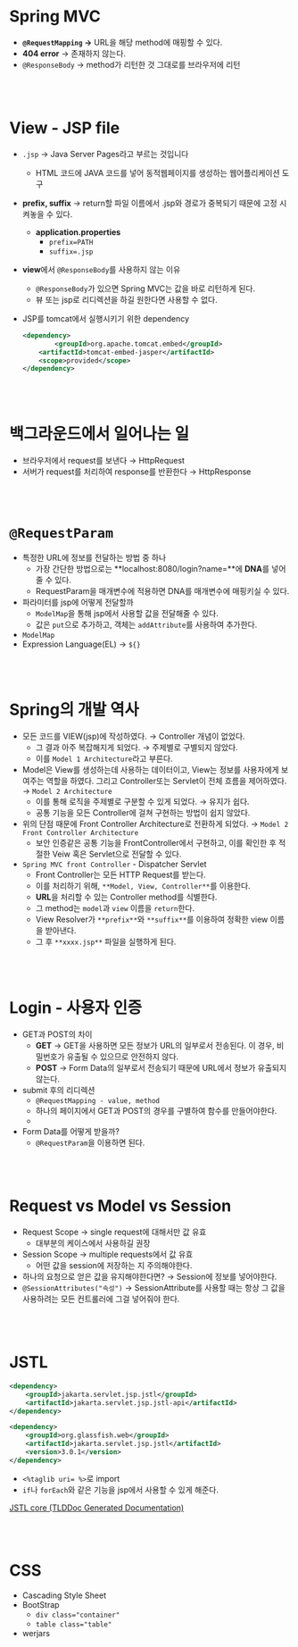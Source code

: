 # Spring MVC

- **`@RequestMapping` →** URL을 해당 method에 매핑할 수 있다.
- **404 error** → 존재하지 않는다.
- `@ResponseBody` → method가 리턴한 것 그대로를 브라우저에 리턴

<br><br>

# View - JSP file

- `.jsp` → Java Server Pages라고 부르는 것입니다
    - HTML 코드에 JAVA 코드를 넣어 동적웹페이지를 생성하는 웹어플리케이션 도구
- **prefix, suffix** → return할 파일 이름에서 .jsp와 경로가 중복되기 때문에 고정 시켜놓을 수 있다.
    - **application.properties**
        - `prefix=PATH`
        - `suffix=.jsp`
- **view**에서 `@ResponseBody`를 사용하지 않는 이유
    - `@ResponseBody`가 있으면 Spring MVC는 값을 바로 리턴하게 된다.
    - 뷰 또는 jsp로 리디렉션을 하길 원한다면 사용할 수 없다.
- JSP를 tomcat에서 실행시키기 위한 dependency
    
    ```xml
    <dependency>
    		<groupId>org.apache.tomcat.embed</groupId>
        <artifactId>tomcat-embed-jasper</artifactId>
        <scope>provided</scope>
    </dependency>
    ```

<br><br>

# 백그라운드에서 일어나는 일

- 브라우저에서 request를 보낸다 → HttpRequest
- 서버가 request를 처리하여 response를 반환한다 → HttpResponse

<br><br>

# `@RequestParam`

- 특정한 URL에 정보를 전달하는 방법 중 하나
    - 가장 간단한 방법으로는 **localhost:8080/login?name=**에 **DNA**를 넣어줄 수 있다.
    - RequestParam을 매개변수에 적용하면 DNA를 매개변수에 매핑키실 수 있다.
- 파라미터를 jsp에 어떻게 전달할까
    - `ModelMap`을 통해 jsp에서 사용할 값을 전달해줄 수 있다.
    - 값은 `put`으로 추가하고, 객체는 `addAttribute`를 사용하여 추가한다.
- `ModelMap`
- Expression Language(EL) → `${}`

<br><br>

# Spring의 개발 역사

- 모든 코드를 VIEW(jsp)에 작성하였다. → Controller 개념이 없었다.
    - 그 결과 아주 복잡해지게 되었다. → 주제별로 구별되지 않았다.
    - 이를 `Model 1 Architecture`라고 부른다.
- Model은 View를 생성하는데 사용하는 데이터이고, View는 정보를 사용자에게 보여주는 역할을 하였다. 그리고 Controller또는 Servlet이 전체 흐름을 제어하였다. → `Model 2 Architecture`
    - 이를 통해 로직을 주제별로 구분할 수 있게 되었다. → 유지가 쉽다.
    - 공통 기능을 모든 Controller에 걸쳐 구현하는 방법이 쉽지 않았다.
- 위의 단점 때문에 Front Controller Architecture로 전환하게 되었다. → `Model 2 Front Controller Architecture`
    - 보안 인증같은 공통 기능을 FrontController에서 구현하고, 이를 확인한 후 적절한 Veiw 혹은 Servlet으로 전달할 수 있다.
- `Spring MVC front Controller` - Dispatcher Servlet
    - Front Controller는 모든 HTTP Request를 받는다.
    - 이를 처리하기 위해, `**Model, View, Controller**`를 이용한다.
    - **URL**을 처리할 수 있는 Controller method를 식별한다.
    - 그 method는 `model`과 `view` 이름을 `return`한다.
    - View Resolver가 `**prefix**`와 `**suffix**`를 이용하여 정확한 view 이름을 받아낸다.
    - 그 후 `**xxxx.jsp**` 파일을 실행하게 된다.

<br><br>

# Login - 사용자 인증

- GET과 POST의 차이
    - **GET** → GET을 사용하면 모든 정보가 URL의 일부로서 전송된다. 이 경우, 비밀번호가 유출될 수 있으므로 안전하지 않다.
    - **POST** → Form Data의 일부로서 전송되기 때문에 URL에서 정보가 유출되지 않는다.
- submit 후의 리디렉션
    - `@RequestMapping - value, method`
    - 하나의 페이지에서 GET과 POST의 경우를 구별하여 함수를 만들어야한다.
    - 
- Form Data를 어떻게 받을까?
    - `@RequestParam`을 이용하면 된다.

<br><br>

# Request vs Model vs Session

- Request Scope → single request에 대해서만 값 유효
    - 대부분의 케이스에서 사용하길 권장
- Session Scope → multiple requests에서 값 유효
    - 어떤 값을 session에 저장하는 지 주의해야한다.
- 하나의 요청으로 얻은 값을 유지해야한다면? → Session에 정보를 넣어야한다.
- `@SessionAttributes("속성")` → SessionAttribute를 사용할 때는 항상 그 값을 사용하려는 모든 컨트롤러에 그걸 넣어줘야 한다.

<br><br>

# JSTL

```xml
<dependency>
	<groupId>jakarta.servlet.jsp.jstl</groupId>
	<artifactId>jakarta.servlet.jsp.jstl-api</artifactId>
</dependency>

<dependency>
	<groupId>org.glassfish.web</groupId>
	<artifactId>jakarta.servlet.jsp.jstl</artifactId>
	<version>3.0.1</version>
</dependency>
```

- `<%taglib uri= %>`로 import
- `if`나 `forEach`와 같은 기능을 jsp에서 사용할 수 있게 해준다.

[JSTL core
          (TLDDoc Generated Documentation)](https://docs.oracle.com/javaee/5/jstl/1.1/docs/tlddocs/c/tld-summary.html)

<br><br>

# CSS

- Cascading Style Sheet
- BootStrap
    - `div class="container"`
    - `table class="table"`
- werjars
